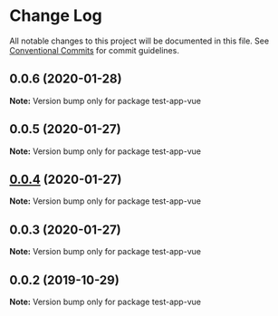 # Change Log

All notable changes to this project will be documented in this file.
See [Conventional Commits](https://conventionalcommits.org) for commit guidelines.

## 0.0.6 (2020-01-28)

**Note:** Version bump only for package test-app-vue





## 0.0.5 (2020-01-27)

**Note:** Version bump only for package test-app-vue





## [0.0.4](https://github.com/UMAprotocol/drizzle-monorepo/compare/test-app-vue@0.0.3...test-app-vue@0.0.4) (2020-01-27)

**Note:** Version bump only for package test-app-vue





## 0.0.3 (2020-01-27)

**Note:** Version bump only for package test-app-vue





## 0.0.2 (2019-10-29)

**Note:** Version bump only for package test-app-vue
